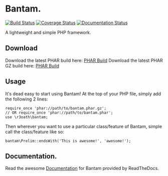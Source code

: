 # Bantam.
[![Build Status](https://travis-ci.org/r3oath/bantam.svg?branch=master)](https://travis-ci.org/r3oath/bantam)
[![Coverage Status](https://coveralls.io/repos/r3oath/bantam/badge.svg)](https://coveralls.io/r/r3oath/bantam)
[![Documentation Status](https://readthedocs.org/projects/bantam/badge/?version=latest)](https://readthedocs.org/projects/bantam/?badge=latest)

A lightweight and simple PHP framework.

## Download
Download the latest PHAR build here: [PHAR Build](https://github.com/r3oath/bantam/blob/master/build/bantam.phar?raw=true)
Download the latest PHAR GZ build here: [PHAR Build](https://github.com/r3oath/bantam/blob/master/build/bantam.phar.gz?raw=true)

## Usage
It's dead easy to start using Bantam! At the top of your PHP file, simply add the following 2 lines:

```
require_once 'phar://path/to/bantam.phar.gz';
// OR require_once 'phar://path/to/bantam.phar';
use \r3oath\bantam;
```

Then wherever you want to use a particular class/feature of Bantam, simple call the class/feature like so:

```
bantam\Prelim::endsWith('This is awesome!', 'awesome!');
```

## Documentation.
Read the awesome [Documentation](http://bantam.readthedocs.org/ "Documentation") for Bantam provided by ReadTheDocs.

